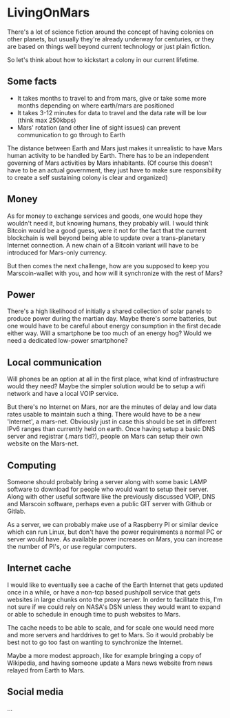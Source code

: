 # LivingOnMars

There's a lot of science fiction around the concept of having colonies on other planets, but usually they're already underway for centuries, or they are based on things well beyond current technology or just plain fiction.

So let's think about how to kickstart a colony in our current lifetime.

## Some facts
* It takes months to travel to and from mars, give or take some more months depending on where earth/mars are positioned
* It takes 3-12 minutes for data to travel and the data rate will be low (think max 250kbps)
* Mars' rotation (and other line of sight issues) can prevent communication to go through to Earth

The distance between Earth and Mars just makes it unrealistic to have Mars human activity to be handled by Earth. There has to be an independent governing of Mars activities by Mars inhabitants. (Of course this doesn't have to be an actual government, they just have to make sure responsibility to create a self sustaining colony is clear and organized)

## Money
As for money to exchange services and goods, one would hope they wouldn't need it, but knowing humans, they probably will. I would think Bitcoin would be a good guess, were it not for the fact that the current blockchain is well beyond being able to update over a trans-planetary Internet connection. A new chain of a Bitcoin variant will have to be introduced for Mars-only currency.

But then comes the next challenge, how are you supposed to keep you Marscoin-wallet with you, and how will it synchronize with the rest of Mars?

## Power
There's a high likelihood of initially a shared collection of solar panels to produce power during the martian day. Maybe there's some batteries, but one would have to be careful about energy consumption in the first decade either way. Will a smartphone be too much of an energy hog? Would we need a dedicated low-power smartphone?

## Local communication
Will phones be an option at all in the first place, what kind of infrastructure would they need? Maybe the simpler solution would be to setup a wifi network and have a local VOIP service.

But there's no Internet on Mars, nor are the minutes of delay and low data rates usable to maintain such a thing. There would have to be a new 'Internet', a mars-net. Obviously just in case this should be set in different IPv6 ranges than currently held on earth. Once having setup a basic DNS server and registrar (.mars tld?), people on Mars can setup their own website on the Mars-net.

## Computing
Someone should probably bring a server along with some basic LAMP software to download for people who would want to setup their server. Along with other useful software like the previously discussed VOIP, DNS and Marscoin software, perhaps even a public GIT server with Github or Gitlab.

As a server, we can probably make use of a Raspberry PI or similar device which can run Linux, but don't have the power requirements a normal PC or server would have. As available power increases on Mars, you can increase the number of PI's, or use regular computers.

## Internet cache

I would like to eventually see a cache of the Earth Internet that gets updated once in a while, or have a non-tcp based push/poll service that gets websites in large chunks onto the proxy server. In order to facilitate this, I'm not sure if we could rely on NASA's DSN unless they would want to expand or able to schedule in enough time to push websites to Mars.

The cache needs to be able to scale, and for scale one would need more and more servers and harddrives to get to Mars. So it would probably be best not to go too fast on wanting to synchronize the Internet.

Maybe a more modest approach, like for example bringing a copy of Wikipedia, and having someone update a Mars news website from news relayed from Earth to Mars.

## Social media

...
